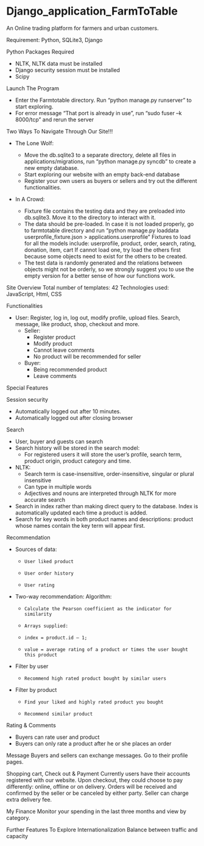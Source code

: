 # Django_application_FarmToTable
An Online trading platform for farmers and urban customers.

Requirement:
	Python, SQLite3, Django
	
Python Packages Required
  - NLTK, NLTK data must be installed
  - Django security session must be installed
  - Scipy

Launch The Program
  - Enter the Farmtotable directory. Run “python manage.py runserver” to start exploring.
  - For error message “That port is already in use”, run “sudo fuser –k 8000/tcp” and rerun the server

Two Ways To Navigate Through Our Site!!!

- The Lone Wolf:
  - Move the db.sqlite3 to a separate directory, delete all files in applications/migrations, run “python manage.py syncdb” to create a new empty database.
  - Start exploring our website with an empty back-end database 
  - Register your own users as buyers or sellers and try out the different functionalities.

- In A Crowd:
  - Fixture file contains the testing data and they are preloaded into db.sqlite3. Move it to the directory to interact with it.
  - The data should be pre-loaded. In case it is not loaded properly, go to farmtotable directory and run “python manage.py loaddata userprofile_fixture.json > applications.userprofile”
  Fixtures to load for all the models include:
  userprofile, product, order, search, rating, donation, item, cart 
  If cannot load one, try load the others first because some objects need to exist for the others to be created.
  - The test data is randomly generated and the relations between objects might not be orderly, so we strongly suggest you to use the empty version for a better sense of how our functions work. 

Site Overview
	Total number of templates:  42
	Technologies used: JavaScript, Html, CSS

Functionalities 
- User: Register, log in, log out, modify profile, upload files. Search, message, like product, shop, checkout and more.
    - Seller:
      - Register product
      - Modify product
      - Cannot leave comments 
      - No product will be recommended for seller
    - Buyer:
      - Being recommended product
      - Leave comments
      
Special Features

Session security
  - Automatically logged out after 10 minutes.
  - Automatically logged out after closing browser

Search
  - User, buyer and guests can search
  - Search history will be stored in the search model:
	  - For registered users it will store the user’s profile, search term, product origin, product category and time. 
  - NLTK:
	  - Search term is case-insensitive, order-insensitive, singular or plural insensitive
	  - Can type in multiple words
	  - Adjectives and nouns are interpreted through NLTK for more accurate search
  - Search in index rather than making direct query to the database. Index is automatically updated each time a product is added. 
  - Search for key words in both product names and descriptions: product whose names contain the key term will appear first. 

Recommendation
- Sources of data:
  - 	User liked product
  - 	User order history
  - 	User rating
- Two-way recommendation:
  Algorithm:
  - 	Calculate the Pearson coefficient as the indicator for similarity
  - 	Arrays supplied: 
  - 	index = product.id – 1; 
  - 	value = average rating of a product or times the user bought this product
- Filter by user
  - 	Recommend high rated product bought by similar users 

- Filter by product
  - 	Find your liked and highly rated product you bought
  - 	Recommend similar product  

Rating & Comments
 - 	Buyers can rate user and product
 - 	Buyers can only rate a product after he or she places an order

Message
	Buyers and sellers can exchange messages.  Go to their profile pages.

Shopping cart, Check out & Payment
	Currently users have their accounts registered with our website. 
  Upon checkout, they could choose to pay differently: online, offline or on delivery. Orders will be received and confirmed by the seller or be canceled by either party. Seller can charge extra delivery fee. 

My Finance
	Monitor your spending in the last three months and view by category.

Further Features To Explore
	Internationalization
	Balance between traffic and capacity
